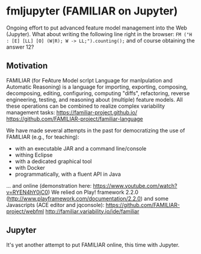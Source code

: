 # fmljupyter (FAMILIAR on Jupyter) 

Ongoing effort to put advanced feature model management into the Web (Jupyter). 
What about writing the following line right in the browser: `FM ("H : [E] [LL] [O] (W|R); W -> LL;").counting();`
and of course obtaining the answer 12?  

## Motivation 
FAMILIAR (for FeAture Model scrIpt Language for manIpulation and Automatic Reasoning) is a language for importing, exporting, composing, decomposing, editing, configuring, computing "diffs", refactoring, reverse engineering, testing, and reasoning about (multiple) feature models. All these operations can be combined to realize complex variability management tasks: https://familiar-project.github.io/
https://github.com/FAMILIAR-project/familiar-language

We have made several attempts in the past for democratizing the use of FAMILIAR (e.g., for teaching):
 * with an executable JAR and a command line/console 
 * withing Eclipse 
 * with a dedicated graphical tool 
 * with Docker
 * programmatically, with a fluent API in Java 

... and online (demonstration here: https://www.youtube.com/watch?v=RYEN4hY0jC0) 
We relied on Play! framework 2.2.0 (http://www.playframework.com/documentation/2.2.0) and some Javascripts (ACE editor and jqconsole): https://github.com/FAMILIAR-project/webfml http://familiar.variability.io/ide/familiar 

## Jupyter

It's yet another attempt to put FAMILIAR online, this time with Jupyter. 





